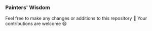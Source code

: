 ### Painters' Wisdom

Feel free to make any changes or additions to this repository :art:
Your contributions are welcome :satisfied:
